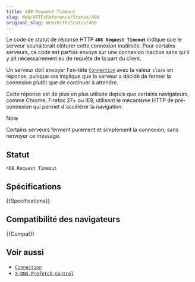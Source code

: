 ```yaml
---
title: 408 Request Timeout
slug: Web/HTTP/Reference/Status/408
original_slug: Web/HTTP/Status/408
---
```


Le code de statut de réponse HTTP **`408 Request Timeout`** indique que le serveur souhaiterait clôturer cette connexion inutilisée. Pour certains serveurs, ce code est parfois envoyé sur une connexion inactive sans qu'il y ait nécessairement eu de requête de la part du client.

Un serveur doit envoyer l'en-tête [`Connection`](/fr/docs/Web/HTTP/Headers/Connection) avec la valeur `close` en réponse, puisque `408` implique que le serveur a décidé de fermer la connexion plutôt que de continuer à attendre.

Cette réponse est de plus en plus utilisée depuis que certains navigateurs, comme Chrome, Firefox 27+ ou IE9, utilisent le mécanisme HTTP de pré-connexion qui permet d'accélérer la navigation.

> [!NOTE]
> Certains serveurs ferment purement et simplement la connexion, sans renvoyer ce message.

## Statut

```
408 Request Timeout
```

## Spécifications

{{Specifications}}

## Compatibilité des navigateurs

{{Compat}}

## Voir aussi

- [`Connection`](/fr/docs/Web/HTTP/Headers/Connection)
- [`X-DNS-Prefetch-Control`](/fr/docs/Web/HTTP/Headers/X-DNS-Prefetch-Control)

